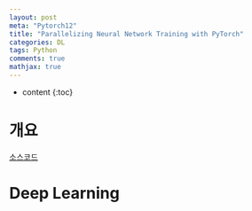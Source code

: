 ```yaml
---
layout: post
meta: "Pytorch12"
title: "Parallelizing Neural Network Training with PyTorch"
categories: DL
tags: Python
comments: true
mathjax: true
---
```




* content
{:toc}
# 개요

[소스코드](https://colab.research.google.com/drive/1F4KBc63XJVn3cMfQlbZZi5thbPJnHhIZ)



# Deep Learning

